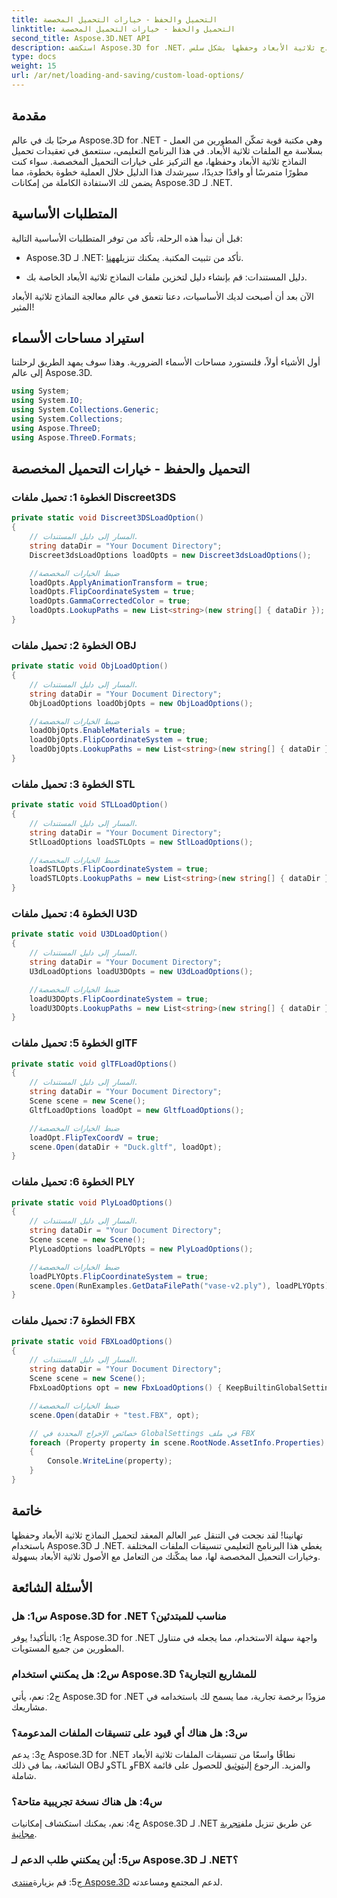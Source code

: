 ```yaml
---
title: التحميل والحفظ - خيارات التحميل المخصصة
linktitle: التحميل والحفظ - خيارات التحميل المخصصة
second_title: Aspose.3D.NET API
description: استكشف Aspose.3D for .NET، وهو الحل الأمثل لتحميل النماذج ثلاثية الأبعاد وحفظها بشكل سلس.
type: docs
weight: 15
url: /ar/net/loading-and-saving/custom-load-options/
---
```

## مقدمة

مرحبًا بك في عالم Aspose.3D for .NET - وهي مكتبة قوية تمكّن المطورين من العمل بسلاسة مع الملفات ثلاثية الأبعاد. في هذا البرنامج التعليمي، سنتعمق في تعقيدات تحميل النماذج ثلاثية الأبعاد وحفظها، مع التركيز على خيارات التحميل المخصصة. سواء كنت مطورًا متمرسًا أو وافدًا جديدًا، سيرشدك هذا الدليل خلال العملية خطوة بخطوة، مما يضمن لك الاستفادة الكاملة من إمكانات Aspose.3D لـ .NET.

## المتطلبات الأساسية

قبل أن نبدأ هذه الرحلة، تأكد من توفر المتطلبات الأساسية التالية:

-  Aspose.3D لـ .NET: تأكد من تثبيت المكتبة. يمكنك تنزيله[هنا](https://releases.aspose.com/3d/net/).

- دليل المستندات: قم بإنشاء دليل لتخزين ملفات النماذج ثلاثية الأبعاد الخاصة بك.

الآن بعد أن أصبحت لديك الأساسيات، دعنا نتعمق في عالم معالجة النماذج ثلاثية الأبعاد المثير!

## استيراد مساحات الأسماء

أول الأشياء أولاً، فلنستورد مساحات الأسماء الضرورية. وهذا سوف يمهد الطريق لرحلتنا إلى عالم Aspose.3D.

```csharp
using System;
using System.IO;
using System.Collections.Generic;
using System.Collections;
using Aspose.ThreeD;
using Aspose.ThreeD.Formats;
```

## التحميل والحفظ - خيارات التحميل المخصصة

### الخطوة 1: تحميل ملفات Discreet3DS

```csharp
private static void Discreet3DSLoadOption()
{
    // المسار إلى دليل المستندات.
    string dataDir = "Your Document Directory";
    Discreet3dsLoadOptions loadOpts = new Discreet3dsLoadOptions();

    //ضبط الخيارات المخصصة
    loadOpts.ApplyAnimationTransform = true;
    loadOpts.FlipCoordinateSystem = true;
    loadOpts.GammaCorrectedColor = true;
    loadOpts.LookupPaths = new List<string>(new string[] { dataDir });
}
```

### الخطوة 2: تحميل ملفات OBJ

```csharp
private static void ObjLoadOption()
{
    // المسار إلى دليل المستندات.
    string dataDir = "Your Document Directory";
    ObjLoadOptions loadObjOpts = new ObjLoadOptions();

    //ضبط الخيارات المخصصة
    loadObjOpts.EnableMaterials = true;
    loadObjOpts.FlipCoordinateSystem = true;
    loadObjOpts.LookupPaths = new List<string>(new string[] { dataDir });
}
```

### الخطوة 3: تحميل ملفات STL

```csharp
private static void STLLoadOption()
{
    // المسار إلى دليل المستندات.
    string dataDir = "Your Document Directory";
    StlLoadOptions loadSTLOpts = new StlLoadOptions();

    //ضبط الخيارات المخصصة
    loadSTLOpts.FlipCoordinateSystem = true;
    loadSTLOpts.LookupPaths = new List<string>(new string[] { dataDir });
}
```

### الخطوة 4: تحميل ملفات U3D

```csharp
private static void U3DLoadOption()
{
    // المسار إلى دليل المستندات.
    string dataDir = "Your Document Directory";
    U3dLoadOptions loadU3DOpts = new U3dLoadOptions();

    //ضبط الخيارات المخصصة
    loadU3DOpts.FlipCoordinateSystem = true;
    loadU3DOpts.LookupPaths = new List<string>(new string[] { dataDir });
}
```

### الخطوة 5: تحميل ملفات glTF

```csharp
private static void glTFLoadOptions()
{
    // المسار إلى دليل المستندات.
    string dataDir = "Your Document Directory";
    Scene scene = new Scene();
    GltfLoadOptions loadOpt = new GltfLoadOptions();

    //ضبط الخيارات المخصصة
    loadOpt.FlipTexCoordV = true;
    scene.Open(dataDir + "Duck.gltf", loadOpt);
}
```

### الخطوة 6: تحميل ملفات PLY

```csharp
private static void PlyLoadOptions()
{
    // المسار إلى دليل المستندات.
    string dataDir = "Your Document Directory";
    Scene scene = new Scene();
    PlyLoadOptions loadPLYOpts = new PlyLoadOptions();

    //ضبط الخيارات المخصصة
    loadPLYOpts.FlipCoordinateSystem = true;
    scene.Open(RunExamples.GetDataFilePath("vase-v2.ply"), loadPLYOpts);
}
```

### الخطوة 7: تحميل ملفات FBX

```csharp
private static void FBXLoadOptions()
{
    // المسار إلى دليل المستندات.
    string dataDir = "Your Document Directory";
    Scene scene = new Scene();
    FbxLoadOptions opt = new FbxLoadOptions() { KeepBuiltinGlobalSettings = true };

    //ضبط الخيارات المخصصة
    scene.Open(dataDir + "test.FBX", opt);

    // خصائص الإخراج المحددة في GlobalSettings في ملف FBX
    foreach (Property property in scene.RootNode.AssetInfo.Properties)
    {
        Console.WriteLine(property);
    }
}
```

## خاتمة

تهانينا! لقد نجحت في التنقل عبر العالم المعقد لتحميل النماذج ثلاثية الأبعاد وحفظها باستخدام Aspose.3D لـ .NET. يغطي هذا البرنامج التعليمي تنسيقات الملفات المختلفة وخيارات التحميل المخصصة لها، مما يمكّنك من التعامل مع الأصول ثلاثية الأبعاد بسهولة.

## الأسئلة الشائعة

### س1: هل Aspose.3D for .NET مناسب للمبتدئين؟

ج1: بالتأكيد! يوفر Aspose.3D for .NET واجهة سهلة الاستخدام، مما يجعله في متناول المطورين من جميع المستويات.

### س2: هل يمكنني استخدام Aspose.3D للمشاريع التجارية؟

ج2: نعم، يأتي Aspose.3D for .NET مزودًا برخصة تجارية، مما يسمح لك باستخدامه في مشاريعك.

### س3: هل هناك أي قيود على تنسيقات الملفات المدعومة؟

 ج3: يدعم Aspose.3D for .NET نطاقًا واسعًا من تنسيقات الملفات ثلاثية الأبعاد الشائعة، بما في ذلك OBJ وSTL وFBX والمزيد. الرجوع إلى[توثيق](https://reference.aspose.com/3d/net/) للحصول على قائمة شاملة.

### س4: هل هناك نسخة تجريبية متاحة؟

ج4: نعم، يمكنك استكشاف إمكانيات Aspose.3D لـ .NET عن طريق تنزيل ملف[تجربة مجانية](https://releases.aspose.com/).

### س5: أين يمكنني طلب الدعم لـ Aspose.3D لـ .NET؟

 ج5: قم بزيارة[منتدى Aspose.3D](https://forum.aspose.com/c/3d/18) لدعم المجتمع ومساعدته.